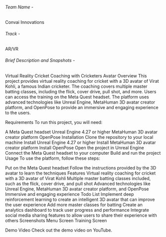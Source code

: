 
###### Team Name -
Convai Innovations
###### Track -
AR/VR
###### Brief Description and Snapshots -

Virtual Reality Cricket Coaching with Cricketers Avatar
Overview
This project provides virtual reality coaching for cricket with a 3D avatar of Virat Kohli, a famous Indian cricketer. The coaching covers multiple master batting classes, including the flick, cover drive, pull shot, and more. Users can access the training on the Meta Quest headset. The platform uses advanced technologies like Unreal Engine, MetaHuman 3D avatar creator platform, and OpenPose to provide an immersive and engaging experience to the users.

Requirements
To run this project, you will need:

A Meta Quest headset
Unreal Engine 4.27 or higher
MetaHuman 3D avatar creator platform
OpenPose
Installation
Clone the repository to your local machine
Install Unreal Engine 4.27 or higher
Install MetaHuman 3D avatar creator platform
Install OpenPose
Open the project in Unreal Engine
Connect the Meta Quest headset to your computer
Build and run the project
Usage
To use the platform, follow these steps:

Put on the Meta Quest headset
Follow the instructions provided by the 3D avatar to learn the techniques
Features
Virtual reality coaching for cricket with a 3D avatar of Virat Kohli
Multiple master batting classes included, such as the flick, cover drive, and pull shot
Advanced technologies like Unreal Engine, MetaHuman 3D avatar creator platform, and OpenPose
Immersive and engaging experience
Todo List
Implement deep reinforcement learning to create an intelligent 3D avatar that can improve the user experience
Add more master classes for batting
Create an analytics dashboard to track user progress and performance
Integrate social media sharing features to allow users to share their experience with others
Screenshots
Menu Screen
Training Screen

Demo Video
Check out the demo video on YouTube.